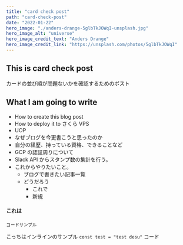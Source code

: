 ```yaml
---
title: "card check post"
path: "card-check-post"
date: "2022-01-22"
hero_image: "./anders-drange-5glbTkJOWqI-unsplash.jpg"
hero_image_alt: "universe"
hero_image_credit_text: "Anders Drange"
hero_image_credit_link: "https://unsplash.com/photos/5glbTkJOWqI"
---
```


## This is card check post

カードの並び順が問題ないかを確認するためのポスト

## What I am going to write

- How to create this blog post
- How to deploy it to さくら VPS
- UOP
- なぜブログを今更書こうと思ったのか
- 自分の経歴、持っている資格、できることなど
- GCP の認証周りについて
- Slack API からスタンプ数の集計を行う。
- これからやりたいこと。
  - ブログで書きたい記事一覧
  - どうだろう
    - これで
    - 新規

#### これは

```
コードサンプル
```

こっちはインラインのサンプル `const test = "test desu"` コード
